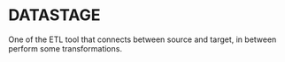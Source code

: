 # DATASTAGE

One of the ETL tool that connects between source and target, in between perform some transformations.
